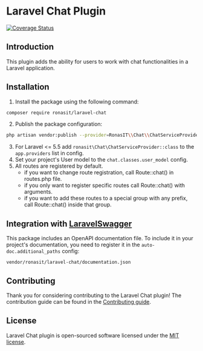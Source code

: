 # Laravel Chat Plugin

[![Coverage Status](https://coveralls.io/repos/github/RonasIT/laravel-chat/badge.svg?branch=master)](https://coveralls.io/github/RonasIT/laravel-chat?branch=master)

## Introduction

This plugin adds the ability for users to work with chat functionalities in a Laravel application.

## Installation

1. Install the package using the following command:

```sh
composer require ronasit/laravel-chat
```

2. Publish the package configuration:

``` sh
php artisan vendor:publish --provider=RonasIT\\Chat\\ChatServiceProvider
```

3. For Laravel <= 5.5 add `ronasit\Chat\ChatServiceProvider::class` to the `app.providers` list in config.
4. Set your project's User model to the `chat.classes.user_model` config.
5. All routes are registered by default.
   - if you want to change route registration, call Route::chat() in routes.php file. 
   - if you only want to register specific routes call Route::chat() with arguments.
   - if you want to add these routes to a special group with any prefix, call Route::chat() inside that group.

## Integration with [LaravelSwagger](https://github.com/RonasIT/laravel-swagger)

This package includes an OpenAPI documentation file. To include it in your project's documentation, you need to register it in the `auto-doc.additional_paths` config:

`vendor/ronasit/laravel-chat/documentation.json`

## Contributing

Thank you for considering contributing to the Laravel Chat plugin! The contribution guide can be found in the [Contributing guide](CONTRIBUTING.md).

## License

Laravel Chat plugin is open-sourced software licensed under the [MIT license](LICENSE).
